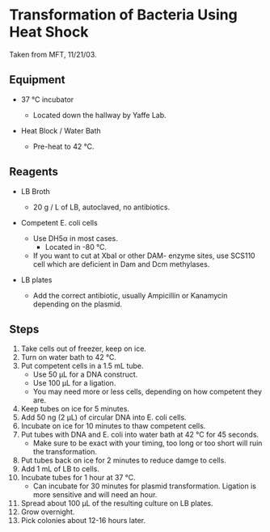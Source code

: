 # Transformation of Bacteria Using Heat Shock

Taken from MFT, 11/21/03.

## Equipment

* 37 °C incubator
    * Located down the hallway by Yaffe Lab.

* Heat Block / Water Bath
    * Pre-heat to 42 °C.

## Reagents

* LB Broth
    * 20 g / L of LB, autoclaved, no antibiotics.

* Competent E. coli cells
    * Use DH5α in most cases.
        * Located in -80 °C.
    * If you want to cut at XbaI or other DAM- enzyme sites, use SCS110 cell
      which are deficient in Dam and Dcm methylases.

* LB plates
    * Add the correct antibiotic, usually Ampicillin or Kanamycin depending on
      the plasmid.

## Steps

1. Take cells out of freezer, keep on ice.
2. Turn on water bath to 42 °C.
3. Put competent cells in a 1.5 mL tube.
    * Use 50 μL for a DNA construct.
    * Use 100 μL for a ligation.
    * You may need more or less cells, depending on how competent they are.
4. Keep tubes on ice for 5 minutes.
5. Add 50 ng (2 μL) of circular DNA into E. coli cells.
6. Incubate on ice for 10 minutes to thaw competent cells.
7. Put tubes with DNA and E. coli into water bath at 42 °C for 45 seconds.
    * Make sure to be exact with your timing, too long or too short will ruin
      the transformation.
8. Put tubes back on ice for 2 minutes to reduce damge to cells.
9. Add 1 mL of LB to cells.
10. Incubate tubes for 1 hour at 37 °C.
    * Can incubate for 30 minutes for plasmid transformation. Ligation is more
      sensitive and will need an hour.
11. Spread about 100 μL of the resulting culture on LB plates.
12. Grow overnight.
13. Pick colonies about 12-16 hours later.
